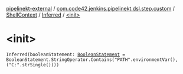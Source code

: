 [pipelinekt-external](../../../index.md) / [com.code42.jenkins.pipelinekt.dsl.step.custom](../../index.md) / [ShellContext](../index.md) / [Inferred](index.md) / [&lt;init&gt;](./-init-.md)

# &lt;init&gt;

`Inferred(booleanStatement: `[`BooleanStatement`](../../../com.code42.jenkins.pipelinekt.core.conditional/-boolean-statement/index.md)` = BooleanStatement.StringOperator.Contains("PATH".environmentVar(), ("C:".strSingle())))`